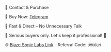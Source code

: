 💼 Contact & Purchase

🔹 Buy Now: [Telegram](https://t.me/meomundep)

🔹 Fast & Direct – No Unnecessary Talk

📌 Serious buyers only. Let's keep it professional! 🚀

🌐 [Blaze Sonic Labs Link](https://my.soniclabs.com/points) - Referral Code: `UMU6LM`
